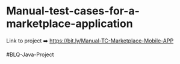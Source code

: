 # Manual-test-cases-for-a-marketplace-application
Link to project ➡️ https://bit.ly/Manual-TC-Marketplace-Mobile-APP

#BLQ-Java-Project

